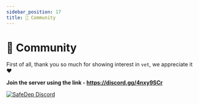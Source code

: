 ```yaml
---
sidebar_position: 17
title: 🎊 Community
---
```


# 🎊 Community

First of all, thank you so much for showing interest in `vet`, we appreciate it ❤️

**Join the server using the link - https://discord.gg/4nxy9SCr**

[![SafeDep Discord](/img/safedep-discord.png)](https://discord.gg/4nxy9SCr)